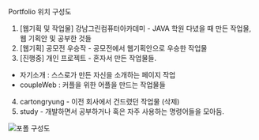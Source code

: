 Portfolio 위치 구성도

01. [웹기획 및 작업물] 강남그린컴퓨터아카데미 - JAVA 학원 다녔을 때 만든 작업물, 웹 기획안 및 공부한 것들
02. [웹기획] 공모전 우승작 - 공모전에서 웹기획안으로 우승한 작업물
03. [진행중] 개인 프로젝트 - 혼자서 만든 작업물들.
   - 자기소개 : 스스로가 만든 자신을 소개하는 페이지 작업
   - coupleWeb : 커플을 위한 어플을 만드는 작업물들
04. cartongryung - 이전 회사에서 건드렸던 작업물 (삭제)
05. study - 개발하면서 공부하거나 혹은 자주 사용하는 명령어들을 모아둠.


![포폴 구성도](https://github.com/user-attachments/assets/06dd18cc-2558-48ec-b8b3-559b090d3095)
